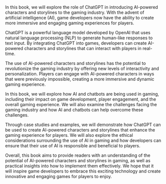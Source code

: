 
In this book, we will explore the role of ChatGPT in introducing AI-powered characters and storylines to the gaming industry. With the advent of artificial intelligence (AI), game developers now have the ability to create more immersive and engaging gaming experiences for players.

ChatGPT is a powerful language model developed by OpenAI that uses natural language processing (NLP) to generate human-like responses to text input. By integrating ChatGPT into games, developers can create AI-powered characters and storylines that can interact with players in real-time.

The use of AI-powered characters and storylines has the potential to revolutionize the gaming industry by offering new levels of interactivity and personalization. Players can engage with AI-powered characters in ways that were previously impossible, creating a more immersive and dynamic gaming experience.

In this book, we will explore how AI and chatbots are being used in gaming, including their impact on game development, player engagement, and the overall gaming experience. We will also examine the challenges facing the gaming industry and how AI and chatbots can help overcome these challenges.

Through case studies and examples, we will demonstrate how ChatGPT can be used to create AI-powered characters and storylines that enhance the gaming experience for players. We will also explore the ethical considerations surrounding the use of AI in gaming and how developers can ensure that their use of AI is responsible and beneficial to players.

Overall, this book aims to provide readers with an understanding of the potential of AI-powered characters and storylines in gaming, as well as practical insights into how to implement them effectively. We hope that it will inspire game developers to embrace this exciting technology and create innovative and engaging games for players to enjoy.

